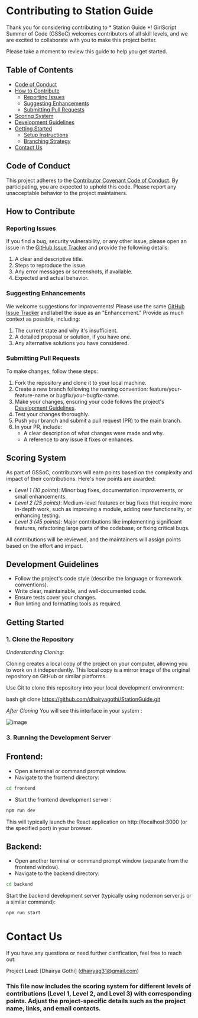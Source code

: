 # Contributing to Station Guide

Thank you for considering contributing to * Station Guide *! GirlScript Summer of Code (GSSoC) welcomes contributors of all skill levels, and we are excited to collaborate with you to make this project better.

Please take a moment to review this guide to help you get started.

## Table of Contents
- [Code of Conduct](#code-of-conduct)
- [How to Contribute](#how-to-contribute)
  - [Reporting Issues](#reporting-issues)
  - [Suggesting Enhancements](#suggesting-enhancements)
  - [Submitting Pull Requests](#submitting-pull-requests)
- [Scoring System](#scoring-system)
- [Development Guidelines](#development-guidelines)
- [Getting Started](#getting-started)
  - [Setup Instructions](#setup-instructions)
  - [Branching Strategy](#branching-strategy)
- [Contact Us](#contact-us)

## Code of Conduct

This project adheres to the [Contributor Covenant Code of Conduct](link-to-code-of-conduct). By participating, you are expected to uphold this code. Please report any unacceptable behavior to the project maintainers.

## How to Contribute

### Reporting Issues

If you find a bug, security vulnerability, or any other issue, please open an issue in the [GitHub Issue Tracker](link-to-issue-tracker) and provide the following details:
1. A clear and descriptive title.
2. Steps to reproduce the issue.
3. Any error messages or screenshots, if available.
4. Expected and actual behavior.

### Suggesting Enhancements

We welcome suggestions for improvements! Please use the same [GitHub Issue Tracker](link-to-issue-tracker) and label the issue as an "Enhancement." Provide as much context as possible, including:
1. The current state and why it's insufficient.
2. A detailed proposal or solution, if you have one.
3. Any alternative solutions you have considered.

### Submitting Pull Requests

To make changes, follow these steps:
1. Fork the repository and clone it to your local machine.
2. Create a new branch following the naming convention: feature/your-feature-name or bugfix/your-bugfix-name.
3. Make your changes, ensuring your code follows the project's [Development Guidelines](#development-guidelines).
4. Test your changes thoroughly.
5. Push your branch and submit a pull request (PR) to the main branch.
6. In your PR, include:
   - A clear description of what changes were made and why.
   - A reference to any issue it fixes or enhances.

## Scoring System

As part of GSSoC, contributors will earn points based on the complexity and impact of their contributions. Here's how points are awarded:

- *Level 1 (10 points)*: Minor bug fixes, documentation improvements, or small enhancements.
- *Level 2 (25 points)*: Medium-level features or bug fixes that require more in-depth work, such as improving a module, adding new functionality, or enhancing testing.
- *Level 3 (45 points)*: Major contributions like implementing significant features, refactoring large parts of the codebase, or fixing critical bugs.

All contributions will be reviewed, and the maintainers will assign points based on the effort and impact.

## Development Guidelines

- Follow the project's code style (describe the language or framework conventions).
- Write clear, maintainable, and well-documented code.
- Ensure tests cover your changes.
- Run linting and formatting tools as required.

## Getting Started


### 1. Clone the Repository


*Understanding Cloning:*

Cloning creates a local copy of the project on your computer, allowing you to work on it independently. This local copy is a mirror image of the original repository on GitHub or similar platforms.


Use Git to clone this repository into your local development environment:

bash
git clone https://github.com/dhairyagothi/StationGuide.git


*After Cloning*
You will see this interface in your system :

![image](https://github.com/user-attachments/assets/20961ae0-2d63-45e7-9aa4-9adc01fcc4d0)



### 3. Running the Development Server

## Frontend:

- Open a terminal or command prompt window.
- Navigate to the frontend directory:
```Bash
cd frontend
```

- Start the frontend development server :
```Bash
npm run dev
```

This will typically launch the React application on http://localhost:3000 (or the specified port) in your browser.

## Backend:

- Open another terminal or command prompt window (separate from the frontend window).
- Navigate to the backend directory:
```Bash
cd backend
```

Start the backend development server (typically using nodemon server.js or a similar command):
```Bash
npm run start
```

# Contact Us
If you have any questions or need further clarification, feel free to reach out:

Project Lead: [Dhairya Gothi] (dhairyag31@gmail.com)


### This file now includes the scoring system for different levels of contributions (Level 1, Level 2, and Level 3) with corresponding points. Adjust the project-specific details such as the project name, links, and email contacts.
